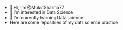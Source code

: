 - 👋 Hi, I’m @MukutSharma77
- 👀 I’m interested in Data Science
- 🌱 I’m currently learning Data science
- Here are some repositries of my data science practice


<!---
MukutSharma77/MukutSharma77 is a ✨ special ✨ repository because its `README.md` (this file) appears on your GitHub profile.
You can click the Preview link to take a look at your changes.
--->
